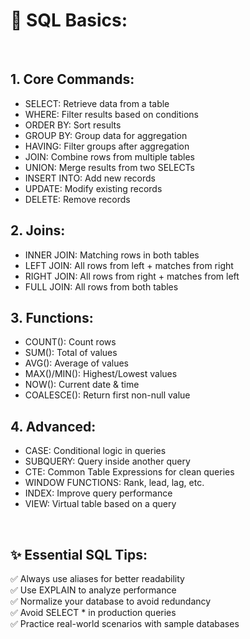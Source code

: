 # 📝 SQL Basics:

</br>

## 1. **Core Commands:**

- SELECT: Retrieve data from a table  
- WHERE: Filter results based on conditions  
- ORDER BY: Sort results  
- GROUP BY: Group data for aggregation  
- HAVING: Filter groups after aggregation  
- JOIN: Combine rows from multiple tables  
- UNION: Merge results from two SELECTs  
- INSERT INTO: Add new records  
- UPDATE: Modify existing records  
- DELETE: Remove records  

## 2. **Joins:**

- INNER JOIN: Matching rows in both tables  
- LEFT JOIN: All rows from left + matches from right  
- RIGHT JOIN: All rows from right + matches from left  
- FULL JOIN: All rows from both tables  

## 3. **Functions:**

- COUNT(): Count rows  
- SUM(): Total of values  
- AVG(): Average of values  
- MAX()/MIN(): Highest/Lowest values  
- NOW(): Current date & time  
- COALESCE(): Return first non-null value
 
## 4. **Advanced:**

- CASE: Conditional logic in queries  
- SUBQUERY: Query inside another query  
- CTE: Common Table Expressions for clean queries
- WINDOW FUNCTIONS: Rank, lead, lag, etc.  
- INDEX: Improve query performance  
- VIEW: Virtual table based on a query 

</br>

## ✨ Essential SQL Tips:

✅ Always use aliases for better readability  
✅ Use EXPLAIN to analyze performance  
✅ Normalize your database to avoid redundancy  
✅ Avoid SELECT * in production queries  
✅ Practice real-world scenarios with sample databases

